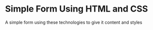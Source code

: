# Simple Form Using HTML and CSS

A simple form using these technologies to give it content and styles